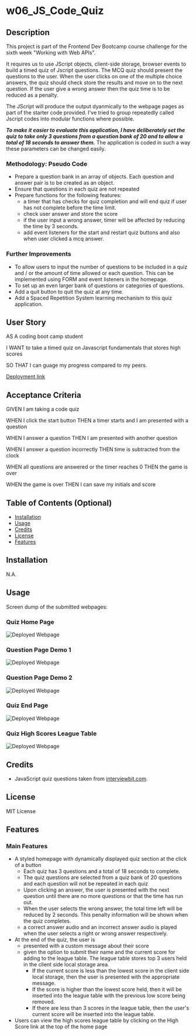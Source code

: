# w06_JS_Code_Quiz

## Description

This project is part of the Frontend Dev Bootcamp course challenge for the sixth week "Working with Web APIs". 

It requires us to use JScript objects, client-side storage, browser events to build a timed quiz of Jscript questions. The MCQ quiz should present the questions to the user. When the user clicks on one of the multiple choice answers, the quiz should check store the results and move on to the next question.  If the user give a wrong answer then the quiz time is to be reduced as a penalty. 

The JScript will produce the output dyanmically to the webpage pages as part of the starter code provided. I've tried to group repeatedly called Jscript codes into modular functions where possible.

***To make it easier to evaluate this application, I have deliberately set the quiz to take only 3 questions from a question bank of 20 and to allow a total of 18 seconds to answer them.*** The application is coded in such a way these parameters can be changed easily.





### Methodology: Pseudo Code
* Prepare a question bank in an array of objects. Each question and answer pair is to be created as an object.
* Ensure that questions in each quiz are not repeated
* Prepare functions for the following features:
  * a timer that has checks for quiz completion and will end quiz if user has not complete before the time limit.
  * check user answer and store the score 
  * if the user input a wrong answer, timer will be affected by reducing the time by 3 seconds.
  * add event listeners for the start and restart quiz buttons and also when user clicked a mcq answer.


### Further Improvements

* To allow users to input the number of questions to be included in a quiz and / or the amount of time allowed or each question. This can be implemented using FORM and event listeners in the homepage. 
* To set up an even larger bank of questions or categories of questions.
* Add a quit button to quit the quiz at any time.
* Add a Spaced Repetition System learning mechanism to this quiz application. 



## User Story

AS A coding boot camp student

I WANT to take a timed quiz on Javascript fundamentals that stores high scores 

SO THAT I can guage my progress compared to my peers.

[Deployment link](https://havetimedrinktea.github.io/w06_JS_Code_Quiz/)


## Acceptance Criteria

GIVEN I am taking a code quiz

WHEN I click the start button
THEN a timer starts and I am presented with a question

WHEN I answer a question
THEN I am presented with another question

WHEN I answer a question incorrectly
THEN time is subtracted from the clock

WHEN all questions are answered or the timer reaches 0
THEN the game is over

WHEN the game is over
THEN I can save my initials and score



## Table of Contents (Optional)

* [Installation](#installation)
* [Usage](#usage)
* [Credits](#credits)
* [License](#license)
* [Features](#features)


## Installation

N.A.


## Usage 

Screen dump of the submitted webpages:

### Quiz Home Page
![Deployed Webpage](assets/images/js_quiz_homepage.png)



### Question Page Demo 1
![Deployed Webpage](assets/images/js_quiz_homepage_questions.png)



### Question Page Demo 2
![Deployed Webpage](assets/images/js_quiz_homepage_questions2.png)



### Quiz End Page
![Deployed Webpage](assets/images/js_quiz_homepage_quiz_end.png)



### Quiz High Scores League Table
![Deployed Webpage](assets/images/js_quiz_homepage_highscore.png)



## Credits

* JavaScript quiz questions taken from [interviewbit.com](https://www.interviewbit.com/javascript-mcq/).



## License 

MIT License



## Features

### Main Features
* A styled homepage with dynamically displayed quiz section at the click of a button
  * Each quiz has 3 questions and a total of 18 seconds to complete. 
  * The quiz questions are selected from a quiz bank of 20 questions and each question will not be repeated in each quiz
  * Upon clicking an answer, the user is presented with the next question until there are no more questions or that the time has run out.
  * When the user selects the wrong answer, the total time left will be reduced by 2 seconds. This penalty information will be shown when the quiz completes.
  * a correct answer audio and an incorrect answer audio is played when the user selects a right or wrong answer respectively.
* At the end of the quiz, the user is
  * presented with a custom message about their score
  * given the option to submit their name and the current score for adding to the league table. The league table stores top 3 users held in the client side local storage area.
    * If the current score is less than the lowest score in the client side local storage, then the user is presented with the appropriate message.
    * If the score is higher than the lowest score held, then it will be inserted into the league table with the previous low score being removed.
    * If there are less than 3 scores in the league table, then the user's current score will be inserted into the league table.
* Users can view the high scores league table by clicking on the High Score link at the top of the home page  





